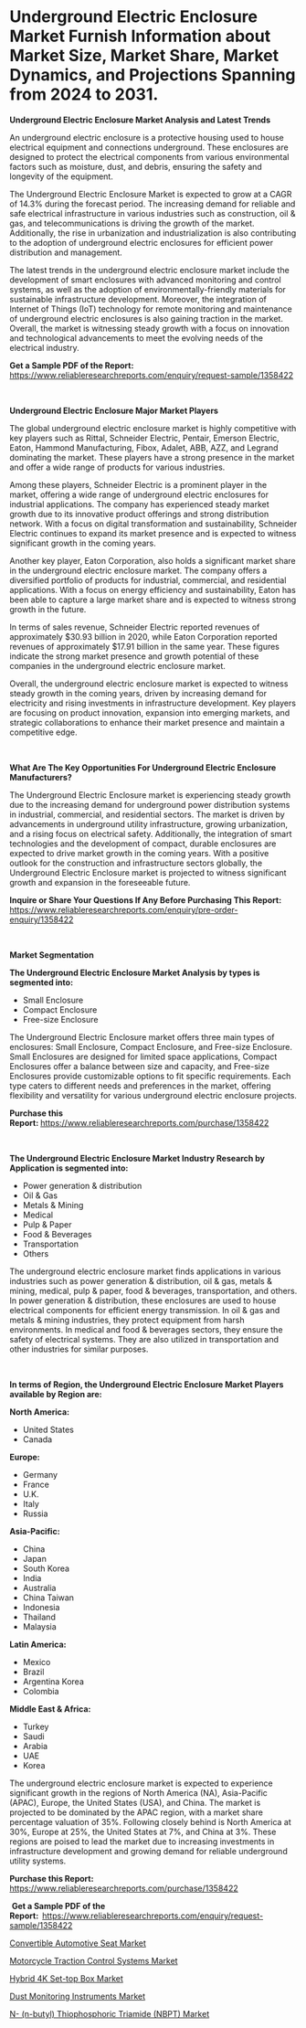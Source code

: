 <p><h1>Underground Electric Enclosure Market Furnish Information about Market Size, Market Share, Market Dynamics, and Projections Spanning from 2024 to 2031.</h1></p><p><strong>Underground Electric Enclosure Market Analysis and Latest Trends</strong></p>
<p><p>An underground electric enclosure is a protective housing used to house electrical equipment and connections underground. These enclosures are designed to protect the electrical components from various environmental factors such as moisture, dust, and debris, ensuring the safety and longevity of the equipment.</p><p>The Underground Electric Enclosure Market is expected to grow at a CAGR of 14.3% during the forecast period. The increasing demand for reliable and safe electrical infrastructure in various industries such as construction, oil & gas, and telecommunications is driving the growth of the market. Additionally, the rise in urbanization and industrialization is also contributing to the adoption of underground electric enclosures for efficient power distribution and management.</p><p>The latest trends in the underground electric enclosure market include the development of smart enclosures with advanced monitoring and control systems, as well as the adoption of environmentally-friendly materials for sustainable infrastructure development. Moreover, the integration of Internet of Things (IoT) technology for remote monitoring and maintenance of underground electric enclosures is also gaining traction in the market. Overall, the market is witnessing steady growth with a focus on innovation and technological advancements to meet the evolving needs of the electrical industry.</p></p>
<p><strong>Get a Sample PDF of the Report:&nbsp;</strong> <a href="https://www.reliableresearchreports.com/enquiry/request-sample/1358422">https://www.reliableresearchreports.com/enquiry/request-sample/1358422</a></p>
<p>&nbsp;</p>
<p><strong>Underground Electric Enclosure Major Market Players</strong></p>
<p><p>The global underground electric enclosure market is highly competitive with key players such as Rittal, Schneider Electric, Pentair, Emerson Electric, Eaton, Hammond Manufacturing, Fibox, Adalet, ABB, AZZ, and Legrand dominating the market. These players have a strong presence in the market and offer a wide range of products for various industries.</p><p>Among these players, Schneider Electric is a prominent player in the market, offering a wide range of underground electric enclosures for industrial applications. The company has experienced steady market growth due to its innovative product offerings and strong distribution network. With a focus on digital transformation and sustainability, Schneider Electric continues to expand its market presence and is expected to witness significant growth in the coming years.</p><p>Another key player, Eaton Corporation, also holds a significant market share in the underground electric enclosure market. The company offers a diversified portfolio of products for industrial, commercial, and residential applications. With a focus on energy efficiency and sustainability, Eaton has been able to capture a large market share and is expected to witness strong growth in the future.</p><p>In terms of sales revenue, Schneider Electric reported revenues of approximately $30.93 billion in 2020, while Eaton Corporation reported revenues of approximately $17.91 billion in the same year. These figures indicate the strong market presence and growth potential of these companies in the underground electric enclosure market.</p><p>Overall, the underground electric enclosure market is expected to witness steady growth in the coming years, driven by increasing demand for electricity and rising investments in infrastructure development. Key players are focusing on product innovation, expansion into emerging markets, and strategic collaborations to enhance their market presence and maintain a competitive edge.</p></p>
<p>&nbsp;</p>
<p><strong>What Are The Key Opportunities For Underground Electric Enclosure Manufacturers?</strong></p>
<p><p>The Underground Electric Enclosure market is experiencing steady growth due to the increasing demand for underground power distribution systems in industrial, commercial, and residential sectors. The market is driven by advancements in underground utility infrastructure, growing urbanization, and a rising focus on electrical safety. Additionally, the integration of smart technologies and the development of compact, durable enclosures are expected to drive market growth in the coming years. With a positive outlook for the construction and infrastructure sectors globally, the Underground Electric Enclosure market is projected to witness significant growth and expansion in the foreseeable future.</p></p>
<p><strong>Inquire or Share Your Questions If Any Before Purchasing This Report:</strong> <a href="https://www.reliableresearchreports.com/enquiry/pre-order-enquiry/1358422">https://www.reliableresearchreports.com/enquiry/pre-order-enquiry/1358422</a></p>
<p>&nbsp;</p>
<p><strong>Market Segmentation</strong></p>
<p><strong>The Underground Electric Enclosure Market Analysis by types is segmented into:</strong></p>
<p><ul><li>Small Enclosure</li><li>Compact Enclosure</li><li>Free-size Enclosure</li></ul></p>
<p><p>The Underground Electric Enclosure market offers three main types of enclosures: Small Enclosure, Compact Enclosure, and Free-size Enclosure. Small Enclosures are designed for limited space applications, Compact Enclosures offer a balance between size and capacity, and Free-size Enclosures provide customizable options to fit specific requirements. Each type caters to different needs and preferences in the market, offering flexibility and versatility for various underground electric enclosure projects.</p></p>
<p><strong>Purchase this Report:&nbsp;</strong><a href="https://www.reliableresearchreports.com/purchase/1358422">https://www.reliableresearchreports.com/purchase/1358422</a></p>
<p>&nbsp;</p>
<p><strong>The Underground Electric Enclosure Market Industry Research by Application is segmented into:</strong></p>
<p><ul><li>Power generation & distribution</li><li>Oil & Gas</li><li>Metals & Mining</li><li>Medical</li><li>Pulp & Paper</li><li>Food & Beverages</li><li>Transportation</li><li>Others</li></ul></p>
<p><p>The underground electric enclosure market finds applications in various industries such as power generation & distribution, oil & gas, metals & mining, medical, pulp & paper, food & beverages, transportation, and others. In power generation & distribution, these enclosures are used to house electrical components for efficient energy transmission. In oil & gas and metals & mining industries, they protect equipment from harsh environments. In medical and food & beverages sectors, they ensure the safety of electrical systems. They are also utilized in transportation and other industries for similar purposes.</p></p>
<p>&nbsp;</p>
<p><strong>In terms of Region, the Underground Electric Enclosure Market Players available by Region are:</strong></p>
<p>
    <p> <strong> North America: </strong>
        <ul>
            <li>United States</li>
            <li>Canada</li>
        </ul>
        </p> 
    <p> <strong> Europe: </strong>
        <ul>
            <li>Germany</li>
            <li>France</li>
            <li>U.K.</li>
            <li>Italy</li>
            <li>Russia</li>
        </ul>
        </p> 
    <p> <strong> Asia-Pacific: </strong>
        <ul>
            <li>China</li>
            <li>Japan</li>
            <li>South Korea</li>
            <li>India</li>
            <li>Australia</li>
            <li>China Taiwan</li>
            <li>Indonesia</li>
            <li>Thailand</li>
            <li>Malaysia</li>
        </ul>
        </p> 
    <p> <strong> Latin America: </strong>
        <ul>
            <li>Mexico</li>
            <li>Brazil</li>
            <li>Argentina Korea</li>
            <li>Colombia</li>
        </ul>
        </p> 
    <p> <strong> Middle East & Africa: </strong>
        <ul>
            <li>Turkey</li>
            <li>Saudi</li>
            <li>Arabia</li>
            <li>UAE</li>
            <li>Korea</li>
        </ul>
    </p>
    </p>
<p><p>The underground electric enclosure market is expected to experience significant growth in the regions of North America (NA), Asia-Pacific (APAC), Europe, the United States (USA), and China. The market is projected to be dominated by the APAC region, with a market share percentage valuation of 35%. Following closely behind is North America at 30%, Europe at 25%, the United States at 7%, and China at 3%. These regions are poised to lead the market due to increasing investments in infrastructure development and growing demand for reliable underground utility systems.</p></p>
<p><strong>Purchase this Report: </strong><a href="https://www.reliableresearchreports.com/purchase/1358422">https://www.reliableresearchreports.com/purchase/1358422</a></p>
<p>&nbsp;<strong>Get a Sample PDF of the Report:&nbsp;&nbsp;</strong><a href="https://www.reliableresearchreports.com/enquiry/request-sample/1358422">https://www.reliableresearchreports.com/enquiry/request-sample/1358422</a></p>
<p><strong></strong></p>
<p><p><a href="https://issuu.com/reportprime-2/docs/convertible-automotive-seat-market-size-2030.pptx">Convertible Automotive Seat Market</a></p><p><a href="https://github.com/myacatherineblakecaczo9vcsw/Market-Research-Report-List-1/blob/main/motorcycle-traction-control-systems-market.md">Motorcycle Traction Control Systems Market</a></p><p><a href="https://issuu.com/reportprime-2/docs/hybrid-4k-set-top-box-market-size-2030.pptx">Hybrid 4K Set-top Box Market</a></p><p><a href="https://medium.com/@jamesromero59/dust-monitoring-instruments-nbsp-market-focuses-on-market-share-size-and-projected-forecast-till-8115afeceb80">Dust Monitoring Instruments Market</a></p><p><a href="https://github.com/okotobwrhuteie/Market-Research-Report-List-1/blob/main/n-n-butyl-thiophosphoric-triamide-nbpt-market.md">N- (n-butyl) Thiophosphoric Triamide (NBPT) Market</a></p></p>